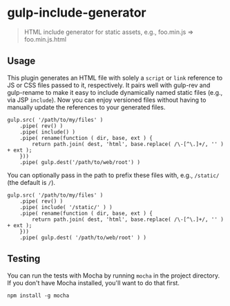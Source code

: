 # gulp-include-generator

> HTML include generator for static assets, e.g., foo.min.js => foo.min.js.html

## Usage

This plugin generates an HTML file with solely a `script` or `link` reference to JS or CSS files passed to it, respectively. It pairs well with gulp-rev and gulp-rename to make it easy to include dynamically named static files (e.g., via JSP `include`). Now you can enjoy versioned files without having to manually update the references to your generated files.

```
gulp.src( '/path/to/my/files' )
    .pipe( rev() )
    .pipe( include() )
    .pipe( rename(function ( dir, base, ext ) {
        return path.join( dest, 'html', base.replace( /\-[^\.]+/, '' ) + ext );
    }))
    .pipe( gulp.dest('/path/to/web/root') )
```

You can optionally pass in the path to prefix these files with, e.g., `/static/` (the default is `/`).

```
gulp.src( '/path/to/my/files' )
    .pipe( rev() )
    .pipe( include( '/static/' ) )
    .pipe( rename(function ( dir, base, ext ) {
        return path.join( dest, 'html', base.replace( /\-[^\.]+/, '' ) + ext );
    }))
    .pipe( gulp.dest( '/path/to/web/root' ) )
```

## Testing

You can run the tests with Mocha by running `mocha` in the project directory. If you don't have Mocha installed, you'll want to do that first.

```
npm install -g mocha
```
